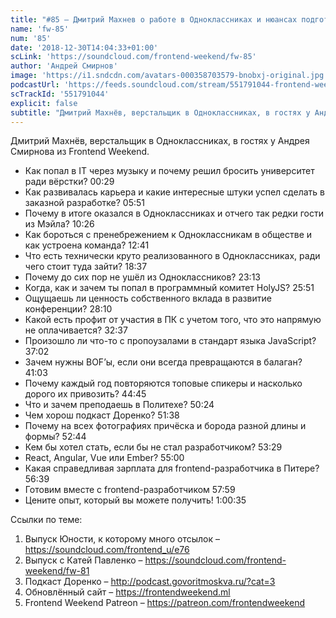 ```yaml
---
title: "#85 – Дмитрий Махнев о работе в Одноклассниках и нюансах подготовки конференций"
name: 'fw-85'
num: '85'
date: '2018-12-30T14:04:33+01:00'
scLink: 'https://soundcloud.com/frontend-weekend/fw-85'
author: 'Андрей Смирнов'
image: 'https://i1.sndcdn.com/avatars-000358703579-bnobxj-original.jpg'
podcastUrl: 'https://feeds.soundcloud.com/stream/551791044-frontend-weekend-fw-85.m4a'
scTrackId: '551791044'
explicit: false
subtitle: "Дмитрий Махнёв, верстальщик в Одноклассниках, в гостях у Андрея Смирнова из Frontend Weekend. "
---
```

Дмитрий Махнёв, верстальщик в Одноклассниках, в гостях у Андрея Смирнова из Frontend Weekend. 

- Как попал в IT через музыку и почему решил бросить университет ради вёрстки? <timecode sec="29">00:29</timecode>
- Как развивалась карьера и какие интересные штуки успел сделать в заказной разработке? <timecode sec="351">05:51</timecode>
- Почему в итоге оказался в Одноклассниках и отчего так редки гости из Мэйла? <timecode sec="626">10:26</timecode>
- Как бороться с пренебрежением к Одноклассникам в обществе и как устроена команда? <timecode sec="761">12:41</timecode>
- Что есть технически круто реализованного в Одноклассниках, ради чего стоит туда зайти? <timecode sec="1117">18:37</timecode>
- Почему до сих пор не ушёл из Одноклассников? <timecode sec="1393">23:13</timecode>
- Когда, как и зачем ты попал в программный комитет HolyJS? <timecode sec="1551">25:51</timecode>
- Ощущаешь ли ценность собственного вклада в развитие конференции? <timecode sec="1690">28:10</timecode>
- Какой есть профит от участия в ПК с учетом того, что это напрямую не оплачивается? <timecode sec="1957">32:37</timecode>
- Произошло ли что-то с пропоузалами в стандарт языка JavaScript? <timecode sec="2222">37:02</timecode>
- Зачем нужны BOF’ы, если они всегда превращаются в балаган? <timecode sec="2463">41:03</timecode>
- Почему каждый год повторяются топовые спикеры и насколько дорого их привозить? <timecode sec="2685">44:45</timecode>
- Что и зачем преподаешь в Политехе? <timecode sec="3024">50:24</timecode>
- Чем хорош подкаст Доренко? <timecode sec="3098">51:38</timecode>
- Почему на всех фотографиях причёска и борода разной длины и формы? <timecode sec="3164">52:44</timecode>
- Кем бы хотел стать, если бы не стал разработчиком? <timecode sec="3209">53:29</timecode>
- React, Angular, Vue или Ember? <timecode sec="3300">55:00</timecode>
- Какая справедливая зарплата для frontend-разработчика в Питере? <timecode sec="3399">56:39</timecode>
- Готовим вместе с frontend-разработчиком <timecode sec="3479">57:59</timecode>
- Цените опыт, который вы можете получить! <timecode sec="3635">1:00:35</timecode>

Ссылки по теме:
1) Выпуск Юности, к которому много отсылок – https://soundcloud.com/frontend_u/e76
2) Выпуск с Катей Павленко – https://soundcloud.com/frontend-weekend/fw-81
3) Подкаст Доренко – http://podcast.govoritmoskva.ru/?cat=3
4) Обновлённый сайт – https://frontendweekend.ml
5) Frontend Weekend Patreon – https://patreon.com/frontendweekend